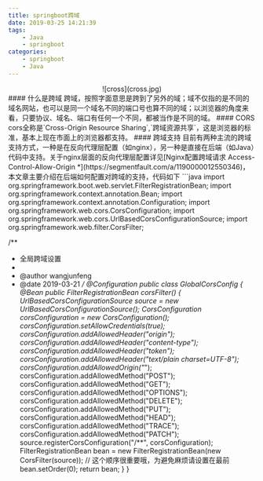 ```yaml
---
title: springboot跨域
date: 2019-03-25 14:21:39
tags:
    - Java
    - springboot
categories:
    - springboot
    - Java
---
```

<center>![cross](cross.jpg)</center>
#### 什么是跨域
跨域，按照字面意思是跨到了另外的域；域不仅指的是不同的域名网站，也可以是同一个域名不同的端口号也算不同的域；以浏览器的角度来看，只要协议、域名、端口有任何一个不同，都被当作是不同的域。
#### CORS
cors全称是`Cross-Origin Resource Sharing`,`跨域资源共享`，这是浏览器的标准，基本上现在市面上的浏览器都支持。
#### 跨域支持
目前有两种主流的跨域支持方式，一种是在反向代理层配置（如nginx），另一种是直接在后端（如Java）代码中支持。关于nginx层面的反向代理层配置详见[Nginx配置跨域请求 Access-Control-Allow-Origin *](https://segmentfault.com/a/1190000012550346)，本文章主要介绍在后端如何配置对跨域的支持，代码如下
```java
import org.springframework.boot.web.servlet.FilterRegistrationBean;
import org.springframework.context.annotation.Bean;
import org.springframework.context.annotation.Configuration;
import org.springframework.web.cors.CorsConfiguration;
import org.springframework.web.cors.UrlBasedCorsConfigurationSource;
import org.springframework.web.filter.CorsFilter;

/**
 * 全局跨域设置
 *
 * @author wangjunfeng
 * @date 2019-03-21
 */
@Configuration
public class GlobalCorsConfig {
    @Bean
    public FilterRegistrationBean corsFilter() {
        UrlBasedCorsConfigurationSource source = new UrlBasedCorsConfigurationSource();
        CorsConfiguration corsConfiguration = new CorsConfiguration();
        corsConfiguration.setAllowCredentials(true);
        corsConfiguration.addAllowedHeader("origin");
        corsConfiguration.addAllowedHeader("content-type");
        corsConfiguration.addAllowedHeader("token");
        corsConfiguration.addAllowedHeader("text/plain charset=UTF-8");
        corsConfiguration.addAllowedOrigin("*");
        corsConfiguration.addAllowedMethod("POST");
        corsConfiguration.addAllowedMethod("GET");
        corsConfiguration.addAllowedMethod("OPTIONS");
        corsConfiguration.addAllowedMethod("DELETE");
        corsConfiguration.addAllowedMethod("PUT");
        corsConfiguration.addAllowedMethod("HEAD");
        corsConfiguration.addAllowedMethod("TRACE");
        corsConfiguration.addAllowedMethod("PATCH");
        source.registerCorsConfiguration("/**", corsConfiguration);
        FilterRegistrationBean bean = new FilterRegistrationBean(new CorsFilter(source));
        // 这个顺序很重要哦，为避免麻烦请设置在最前
        bean.setOrder(0);
        return bean;
    }
}
```

